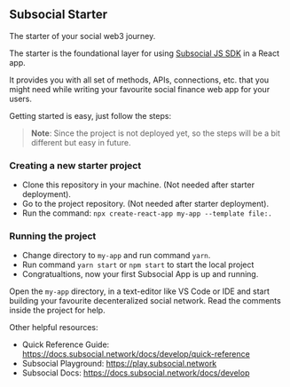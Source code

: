## Subsocial Starter

The starter of your social web3 journey. 

The starter is the foundational layer for using [Subsocial JS SDK](https://github.com/dappforce/subsocial-js) in a React app.  

It provides you with all set of methods, APIs, connections, etc. that you might need while writing your favourite social finance web app for your users. 

Getting started is easy, just follow the steps:

> **Note**: Since the project is not deployed yet, so the steps will be a bit different but easy in future. 

### Creating a new starter project

- Clone this repository in your machine. (Not needed after starter deployment).
- Go to the project repository. (Not needed after starter deployment).
- Run the command: `npx create-react-app my-app --template file:.`

### Running the project
- Change directory to `my-app` and run command `yarn`.
- Run command `yarn start` or `npm start` to start the local project
- Congratualtions, now your first Subsocial App is up and running.

Open the `my-app` directory, in a text-editor like VS Code or IDE and start building your favourite decenteralized social network. Read the comments inside the project for help.

Other helpful resources:

- Quick Reference Guide: https://docs.subsocial.network/docs/develop/quick-reference
- Subsocial Playground:  https://play.subsocial.network
- Subsocial Docs: https://docs.subsocial.network/docs/develop
